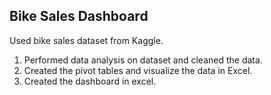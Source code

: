## Bike Sales Dashboard

Used bike sales dataset from Kaggle.
1. Performed data analysis on dataset and cleaned the data.
2. Created the pivot tables and visualize the data in Excel.
3. Created the dashboard in excel.
